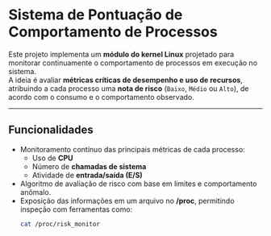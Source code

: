 #  Sistema de Pontuação de Comportamento de Processos

Este projeto implementa um **módulo do kernel Linux** projetado para monitorar continuamente o comportamento de processos em execução no sistema.  
A ideia é avaliar **métricas críticas de desempenho e uso de recursos**, atribuindo a cada processo uma **nota de risco** (`Baixo`, `Médio` ou `Alto`), de acordo com o consumo e o comportamento observado.

---

##  Funcionalidades

- Monitoramento contínuo das principais métricas de cada processo:
  - Uso de **CPU**
  - Número de **chamadas de sistema**
  - Atividade de **entrada/saída (E/S)**
- Algoritmo de avaliação de risco com base em limites e comportamento anômalo.
- Exposição das informações em um arquivo no **/proc**, permitindo inspeção com ferramentas como:
  ```bash
  cat /proc/risk_monitor
